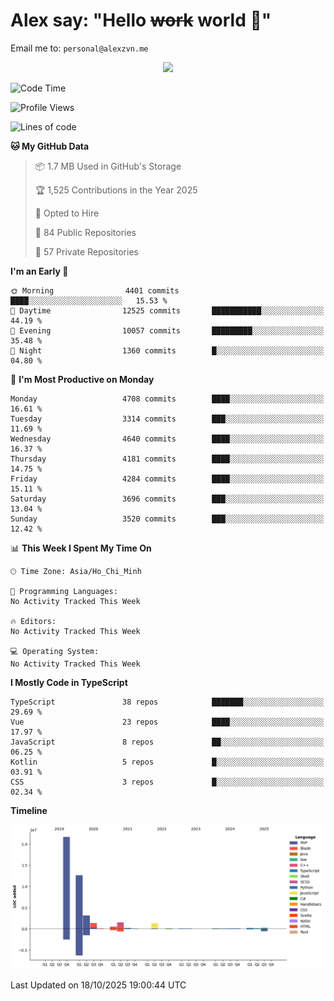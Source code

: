 # Alex say: "Hello ~~work~~ world 🐾"
Email me to: `personal@alexzvn.me`


<p align=center>
  <a href="https://skillicons.dev">
    <img src="https://skillicons.dev/icons?i=ts,js,php,nodejs,bun,vue,nuxt,react,svelte,tauri,laravel,rust,mongodb,docker,electron,redis,rabbitmq,tailwind,git,cloudflare,elysia,mysql,nginx,rollupjs,sentry,ubuntu,yarn,html,css,vite" />
  </a>
</p>

<!--START_SECTION:waka-->
![Code Time](http://img.shields.io/badge/Code%20Time-1%2C066%20hrs%2055%20mins-blue)

![Profile Views](http://img.shields.io/badge/Profile%20Views-0-blue)

![Lines of code](https://img.shields.io/badge/From%20Hello%20World%20I%27ve%20Written-43.7%20million%20lines%20of%20code-blue)

**🐱 My GitHub Data** 

> 📦 1.7 MB Used in GitHub's Storage 
 > 
> 🏆 1,525 Contributions in the Year 2025
 > 
> 💼 Opted to Hire
 > 
> 📜 84 Public Repositories 
 > 
> 🔑 57 Private Repositories 
 > 
**I'm an Early 🐤** 

```text
🌞 Morning                4401 commits        ████░░░░░░░░░░░░░░░░░░░░░   15.53 % 
🌆 Daytime                12525 commits       ███████████░░░░░░░░░░░░░░   44.19 % 
🌃 Evening                10057 commits       █████████░░░░░░░░░░░░░░░░   35.48 % 
🌙 Night                  1360 commits        █░░░░░░░░░░░░░░░░░░░░░░░░   04.80 % 
```
📅 **I'm Most Productive on Monday** 

```text
Monday                   4708 commits        ████░░░░░░░░░░░░░░░░░░░░░   16.61 % 
Tuesday                  3314 commits        ███░░░░░░░░░░░░░░░░░░░░░░   11.69 % 
Wednesday                4640 commits        ████░░░░░░░░░░░░░░░░░░░░░   16.37 % 
Thursday                 4181 commits        ████░░░░░░░░░░░░░░░░░░░░░   14.75 % 
Friday                   4284 commits        ████░░░░░░░░░░░░░░░░░░░░░   15.11 % 
Saturday                 3696 commits        ███░░░░░░░░░░░░░░░░░░░░░░   13.04 % 
Sunday                   3520 commits        ███░░░░░░░░░░░░░░░░░░░░░░   12.42 % 
```


📊 **This Week I Spent My Time On** 

```text
🕑︎ Time Zone: Asia/Ho_Chi_Minh

💬 Programming Languages: 
No Activity Tracked This Week

🔥 Editors: 
No Activity Tracked This Week

💻 Operating System: 
No Activity Tracked This Week
```

**I Mostly Code in TypeScript** 

```text
TypeScript               38 repos            ███████░░░░░░░░░░░░░░░░░░   29.69 % 
Vue                      23 repos            ████░░░░░░░░░░░░░░░░░░░░░   17.97 % 
JavaScript               8 repos             ██░░░░░░░░░░░░░░░░░░░░░░░   06.25 % 
Kotlin                   5 repos             █░░░░░░░░░░░░░░░░░░░░░░░░   03.91 % 
CSS                      3 repos             █░░░░░░░░░░░░░░░░░░░░░░░░   02.34 % 
```



**Timeline**

![Lines of Code chart](https://raw.githubusercontent.com/alexzvn/alexzvn/main/assets/bar_graph.png)


 Last Updated on 18/10/2025 19:00:44 UTC
<!--END_SECTION:waka-->
